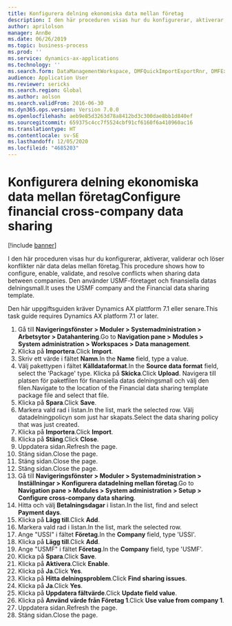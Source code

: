 ```yaml
---
title: Konfigurera delning ekonomiska data mellan företag
description: I den här proceduren visas hur du konfigurerar, aktiverar, validerar och löser konflikter när data delas mellan företag.
author: aprilolson
manager: AnnBe
ms.date: 06/26/2019
ms.topic: business-process
ms.prod: ''
ms.service: dynamics-ax-applications
ms.technology: ''
ms.search.form: DataManagementWorkspace, DMFQuickImportExportRnr, DMFExecutionHistoryWorkspace, DMFExecutionHistorySummary, DMFExecutionHistoryEntities,  SysDataSharingConfiguration, SysDataSharingDiscrepencies
audience: Application User
ms.reviewer: sericks
ms.search.region: Global
ms.author: aolson
ms.search.validFrom: 2016-06-30
ms.dyn365.ops.version: Version 7.0.0
ms.openlocfilehash: aeb9e85d3263d78a8412bd3c300dae8bb1d840ef
ms.sourcegitcommit: 659375c4cc7f5524cbf91cf6160f6a410960ac16
ms.translationtype: HT
ms.contentlocale: sv-SE
ms.lasthandoff: 12/05/2020
ms.locfileid: "4685203"
---
```

# <a name="configure-financial-cross-company-data-sharing"></a><span data-ttu-id="b71b3-103">Konfigurera delning ekonomiska data mellan företag</span><span class="sxs-lookup"><span data-stu-id="b71b3-103">Configure financial cross-company data sharing</span></span>

[!include [banner](../../includes/banner.md)]

<span data-ttu-id="b71b3-104">I den här proceduren visas hur du konfigurerar, aktiverar, validerar och löser konflikter när data delas mellan företag.</span><span class="sxs-lookup"><span data-stu-id="b71b3-104">This procedure shows how to configure, enable, validate, and resolve conflicts when sharing data between companies.</span></span> <span data-ttu-id="b71b3-105">Den använder USMF-företaget och finansiella datas delningsmall.</span><span class="sxs-lookup"><span data-stu-id="b71b3-105">It uses the USMF company and the Financial data sharing template.</span></span>

<span data-ttu-id="b71b3-106">Den här uppgiftsguiden kräver Dynamics AX plattform 7.1 eller senare.</span><span class="sxs-lookup"><span data-stu-id="b71b3-106">This task guide requires Dynamics AX platform 7.1 or later.</span></span>

1. <span data-ttu-id="b71b3-107">Gå till **Navigeringsfönster > Moduler > Systemadministration > Arbetsytor > Datahantering**.</span><span class="sxs-lookup"><span data-stu-id="b71b3-107">Go to **Navigation pane > Modules > System administration > Workspaces > Data management**.</span></span>
2. <span data-ttu-id="b71b3-108">Klicka på **Importera**.</span><span class="sxs-lookup"><span data-stu-id="b71b3-108">Click **Import**.</span></span>
3. <span data-ttu-id="b71b3-109">Skriv ett värde i fältet **Namn**.</span><span class="sxs-lookup"><span data-stu-id="b71b3-109">In the **Name** field, type a value.</span></span>
4. <span data-ttu-id="b71b3-110">Välj pakettypen i fältet **Källdataformat**.</span><span class="sxs-lookup"><span data-stu-id="b71b3-110">In the **Source data format** field, select the 'Package' type.</span></span> <span data-ttu-id="b71b3-111">Klicka på **Skicka**.</span><span class="sxs-lookup"><span data-stu-id="b71b3-111">Click **Upload**.</span></span> <span data-ttu-id="b71b3-112">Navigera till platsen för paketfilen för finansiella datas delningsmall och välj den filen.</span><span class="sxs-lookup"><span data-stu-id="b71b3-112">Navigate to the location of the Financial data sharing template package file and select that file.</span></span>
5. <span data-ttu-id="b71b3-113">Klicka på **Spara**.</span><span class="sxs-lookup"><span data-stu-id="b71b3-113">Click **Save**.</span></span>
6. <span data-ttu-id="b71b3-114">Markera vald rad i listan.</span><span class="sxs-lookup"><span data-stu-id="b71b3-114">In the list, mark the selected row.</span></span> <span data-ttu-id="b71b3-115">Välj datadelningpolicyn som just har skapats.</span><span class="sxs-lookup"><span data-stu-id="b71b3-115">Select the data sharing policy that was just created.</span></span>  
7. <span data-ttu-id="b71b3-116">Klicka på **Importera**.</span><span class="sxs-lookup"><span data-stu-id="b71b3-116">Click **Import**.</span></span>
8. <span data-ttu-id="b71b3-117">Klicka på **Stäng**.</span><span class="sxs-lookup"><span data-stu-id="b71b3-117">Click **Close**.</span></span>
9. <span data-ttu-id="b71b3-118">Uppdatera sidan.</span><span class="sxs-lookup"><span data-stu-id="b71b3-118">Refresh the page.</span></span>
10. <span data-ttu-id="b71b3-119">Stäng sidan.</span><span class="sxs-lookup"><span data-stu-id="b71b3-119">Close the page.</span></span>
11. <span data-ttu-id="b71b3-120">Stäng sidan.</span><span class="sxs-lookup"><span data-stu-id="b71b3-120">Close the page.</span></span>
12. <span data-ttu-id="b71b3-121">Stäng sidan.</span><span class="sxs-lookup"><span data-stu-id="b71b3-121">Close the page.</span></span>
13. <span data-ttu-id="b71b3-122">Gå till **Navigeringsfönster > Moduler > Systemadministration > Inställningar > Konfigurera datadelning mellan företag**.</span><span class="sxs-lookup"><span data-stu-id="b71b3-122">Go to **Navigation pane > Modules > System administration > Setup > Configure cross-company data sharing**.</span></span>
14. <span data-ttu-id="b71b3-123">Hitta och välj **Betalningsdagar** i listan.</span><span class="sxs-lookup"><span data-stu-id="b71b3-123">In the list, find and select **Payment days**.</span></span>
15. <span data-ttu-id="b71b3-124">Klicka på **Lägg till**.</span><span class="sxs-lookup"><span data-stu-id="b71b3-124">Click **Add**.</span></span>
16. <span data-ttu-id="b71b3-125">Markera vald rad i listan.</span><span class="sxs-lookup"><span data-stu-id="b71b3-125">In the list, mark the selected row.</span></span>
17. <span data-ttu-id="b71b3-126">Ange "USSI" i fältet **Företag**.</span><span class="sxs-lookup"><span data-stu-id="b71b3-126">In the **Company** field, type 'USSI'.</span></span>
18. <span data-ttu-id="b71b3-127">Klicka på **Lägg till**.</span><span class="sxs-lookup"><span data-stu-id="b71b3-127">Click **Add**.</span></span>
19. <span data-ttu-id="b71b3-128">Ange "USMF" i fältet **Företag**.</span><span class="sxs-lookup"><span data-stu-id="b71b3-128">In the **Company** field, type 'USMF'.</span></span>
20. <span data-ttu-id="b71b3-129">Klicka på **Spara**.</span><span class="sxs-lookup"><span data-stu-id="b71b3-129">Click **Save**.</span></span>
21. <span data-ttu-id="b71b3-130">Klicka på **Aktivera**.</span><span class="sxs-lookup"><span data-stu-id="b71b3-130">Click **Enable**.</span></span>
22. <span data-ttu-id="b71b3-131">Klicka på **Ja**.</span><span class="sxs-lookup"><span data-stu-id="b71b3-131">Click **Yes**.</span></span>
23. <span data-ttu-id="b71b3-132">Klicka på **Hitta delningsproblem**.</span><span class="sxs-lookup"><span data-stu-id="b71b3-132">Click **Find sharing issues**.</span></span>
24. <span data-ttu-id="b71b3-133">Klicka på **Ja**.</span><span class="sxs-lookup"><span data-stu-id="b71b3-133">Click **Yes**.</span></span>
25. <span data-ttu-id="b71b3-134">Klicka på **Uppdatera fältvärde**.</span><span class="sxs-lookup"><span data-stu-id="b71b3-134">Click **Update field value**.</span></span>
26. <span data-ttu-id="b71b3-135">Klicka på **Använd värde från Företag 1**.</span><span class="sxs-lookup"><span data-stu-id="b71b3-135">Click **Use value from company 1**.</span></span>
27. <span data-ttu-id="b71b3-136">Uppdatera sidan.</span><span class="sxs-lookup"><span data-stu-id="b71b3-136">Refresh the page.</span></span>
28. <span data-ttu-id="b71b3-137">Stäng sidan.</span><span class="sxs-lookup"><span data-stu-id="b71b3-137">Close the page.</span></span>


